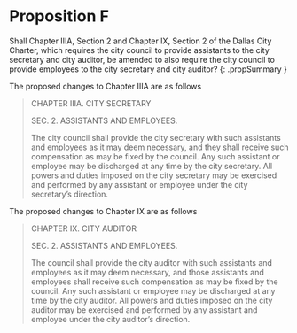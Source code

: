 # Proposition F

Shall Chapter IIIA, Section 2 and Chapter IX, Section 2 of the Dallas City Charter, which requires the city council to provide assistants to the city secretary and city auditor, be amended to also require the city council to provide employees to the city secretary and city auditor? 
{: .propSummary }

The proposed changes to Chapter IIIA are as follows

> CHAPTER IIIA. CITY SECRETARY
>
> SEC. 2. ASSISTANTS AND EMPLOYEES.
>
> The city council shall provide the city secretary with such assistants <span class="diffAdded">and employees</span> as it may deem necessary, and they shall receive such compensation as may be fixed by the council. Any such assistant <span class="diffAdded">or employee</span> may be discharged at any time by the city secretary. All powers and duties imposed on the city secretary may be exercised and performed by any assistant <span class="diffAdded">or employee</span> under the city secretary’s direction.

The proposed changes to Chapter IX are as follows

> CHAPTER IX. CITY AUDITOR
>
> SEC. 2. ASSISTANTS AND EMPLOYEES.
>
> The council shall provide the city auditor with such assistants <span class="diffAdded">and employees</span> as it may deem necessary, and those assistants <span class="diffAdded">and employees</span> shall receive such compensation as may be fixed by the council. Any such assistant <span class="diffAdded">or employee</span> may be discharged at any time by the city auditor. All powers and duties imposed on the city auditor may be exercised and performed by any assistant <span class="diffAdded">and employee</span> under the city auditor’s direction. 
